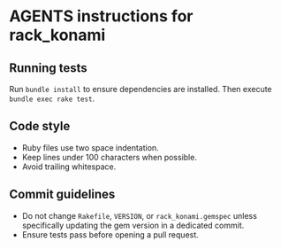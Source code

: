 # AGENTS instructions for rack_konami

## Running tests
Run `bundle install` to ensure dependencies are installed. Then execute `bundle exec rake test`.

## Code style
* Ruby files use two space indentation.
* Keep lines under 100 characters when possible.
* Avoid trailing whitespace.

## Commit guidelines
* Do not change `Rakefile`, `VERSION`, or `rack_konami.gemspec` unless specifically
  updating the gem version in a dedicated commit.
* Ensure tests pass before opening a pull request.
